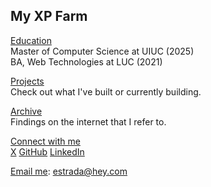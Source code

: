 ## My XP Farm

<!-- Besides coding, I enjoy golf, chess, muay thai, biohacking, cooking, reading, journaling, lifting and deep classical music to get zoned. -->

[Education]()<br /> Master of Computer Science at UIUC (2025)<br /> BA, Web Technologies at LUC (2021)

[Projects](/projects) <br />Check out what I've built or currently building.

[Archive](/archive/) <br />Findings on the internet that I refer to.


[Connect with me](/) <br />
[X](https://x.com/stradamoney)
[GitHub](https://github.com/nicoestrada)
[LinkedIn](https://linkedin.com/in/nico-estrada)<br />

[Email me](mailto:estrada@hey.com): estrada@hey.com